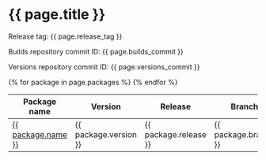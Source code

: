 # {{ page.title }}

Release tag: {{ page.release_tag }}

Builds repository commit ID: {{ page.builds_commit }}

Versions repository commit ID: {{ page.versions_commit }}

<table>
    <thead>
        <tr>
            <th>Package name</th>
            <th>Version</th>
            <th>Release</th>
            <th>Branch</th>
            <th>Commit ID</th>
        </tr>
    </thead>
    <tbody>
        {% for package in page.packages %}
        <tr>
            <td> <a href="{{ package.clone_url}}">{{ package.name }}</a> </td>
            <td> {{ package.version }} </td>
            <td> {{ package.release }} </td>
            <td> {{ package.branch }} </td>
            <td> {{ package.commit_id }} </td>
        </tr>
        {% endfor %}
    </tbody>
</table>
